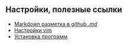 Настройки, полезные ссылки
---
- [Markdown разметка в github *.md*](https://github.com/sandino/Markdown-Cheatsheet)
- [Настройки vim](./vim/vim.md)
- [Установка программ](./GLBAL/install/program.md)
